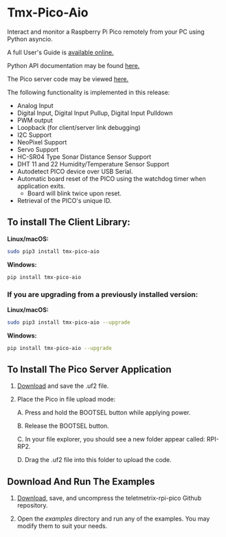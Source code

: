 # Tmx-Pico-Aio

Interact and monitor  a Raspberry  Pi Pico remotely  from your PC
using Python asyncio.

A full User's Guide is [available online.](https://mryslab.github.io/telemetrix-rpi-pico/)

Python API documentation  may be found [here.](https://htmlpreview.github.io/?https://github.com/MrYsLab/tmx-pico-aio/blob/master/html/tmx_pico_aio/index.html) 

The Pico server code may be viewed [here.](https://github.com/MrYsLab/Telemetrix4RpiPico)

The following functionality is implemented in this release:

* Analog Input
* Digital Input, Digital Input Pullup, Digital Input Pulldown
* PWM output
* Loopback (for client/server link debugging)
* I2C Support
* NeoPixel Support
* Servo Support
* HC-SR04 Type Sonar Distance Sensor Support
* DHT 11 and 22 Humidity/Temperature Sensor Support
* Autodetect PICO device over USB Serial.
* Automatic board reset of the PICO using the watchdog timer when application exits.
    * Board will blink twice upon reset.
* Retrieval of the PICO's unique ID.


## To install The Client Library:

**Linux/macOS:**

```bash
sudo pip3 install tmx-pico-aio
```


**Windows:**


```bash
pip install tmx-pico-aio
```

### If you are upgrading from a previously installed version:

**Linux/macOS:**

```bash
sudo pip3 install tmx-pico-aio --upgrade
```


**Windows:**


```bash
pip install tmx-pico-aio --upgrade
```

## To Install The Pico Server Application
1. [Download](https://github.com/MrYsLab/Telemetrix4RpiPico/raw/master/cmake-build-release/Telemetrix4RpiPico.uf2) 
   and save the .uf2 file.
2. Place the Pico in file upload mode:
   
   A. Press and hold the BOOTSEL button while applying power. 
   
   B. Release the BOOTSEL button.
   
   C. In your file explorer, you should see a new folder appear called: RPI-RP2.
   
   D. Drag the .uf2 file into this folder to upload the code.

## Download And Run The Examples
   
1. [Download,](https://github.com/MrYsLab/tmx-pico-aio/archive/master.zip) 
   save, and uncompress the teletmetrix-rpi-pico Github repository.
   
2. Open the _examples_ directory and run any of the examples. You may
modify them to suit your needs.



